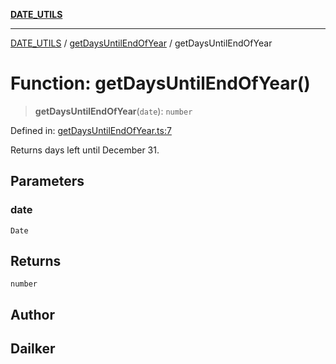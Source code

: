 [**DATE_UTILS**](../../README.md)

***

[DATE_UTILS](../../README.md) / [getDaysUntilEndOfYear](../README.md) / getDaysUntilEndOfYear

# Function: getDaysUntilEndOfYear()

> **getDaysUntilEndOfYear**(`date`): `number`

Defined in: [getDaysUntilEndOfYear.ts:7](https://github.com/dailker/everyutil/blob/febb9ddd747c27fb11272f2ad88aedb1ae4d7cba/src/date/getDaysUntilEndOfYear.ts#L7)

Returns days left until December 31.

## Parameters

### date

`Date`

## Returns

`number`

## Author

## Dailker
